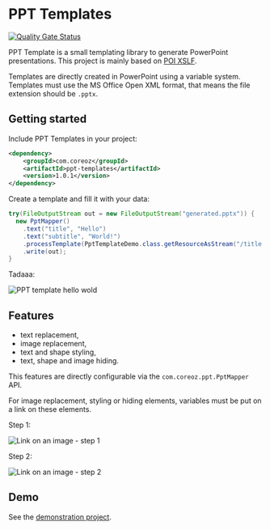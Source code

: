 PPT Templates
=============

[![Quality Gate Status](https://sonarcloud.io/api/project_badges/measure?project=Coreoz_PPT-Templates&metric=alert_status)](https://sonarcloud.io/summary/new_code?id=Coreoz_PPT-Templates)

PPT Template is a small templating library to generate PowerPoint presentations.
This project is mainly based on [POI XSLF](https://poi.apache.org/slideshow/xslf-cookbook.html).

Templates are directly created in PowerPoint using a variable system.
Templates must use the MS Office Open XML format, that means the file extension should be `.pptx`.

Getting started
---------------
Include PPT Templates in your project:
```xml
<dependency>
    <groupId>com.coreoz</groupId>
    <artifactId>ppt-templates</artifactId>
    <version>1.0.1</version>
</dependency>
```

Create a template and fill it with your data:
```java
try(FileOutputStream out = new FileOutputStream("generated.pptx")) {
  new PptMapper()
    .text("title", "Hello")
    .text("subtitle", "World!")
    .processTemplate(PptTemplateDemo.class.getResourceAsStream("/title.pptx"))
    .write(out);
}
```
Tadaaa:

![PPT template hello wold](docs/hello_world.png)

Features
--------
- text replacement,
- image replacement,
- text and shape styling,
- text, shape and image hiding.

This features are directly configurable via the `com.coreoz.ppt.PptMapper` API.

For image replacement, styling or hiding elements, variables must be put on a link
on these elements.

Step 1:

![Link on an image - step 1](docs/change_hyperlink.png)

Step 2:

![Link on an image - step 2](docs/change_hyperlink_popup.png)

Demo
----
See the [demonstration project](demo).
